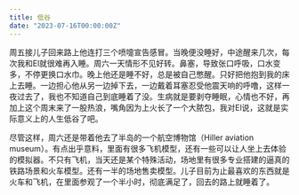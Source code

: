 ```yaml
---
title: 低谷
date: "2023-07-16T00:00:00Z"
---
```


周五接儿子回来路上他连打三个喷嚏宣告感冒。当晚便没睡好，中途醒来几次，每次我和El就很难再入睡。周六一天情形不见好转。鼻塞，导致张口呼吸，口水变多，不停更换口水巾。晚上他还是睡不好，总是被自己憋醒。只好把他抱到我的床上去睡。一边担心他从另一边掉下去，一边戴着耳塞忍受他震天响的呼噜，这样一夜过去了，我也不知道自己到底睡着了没。生病就是要剥夺睡眠，心情也不好，再加上这个周末来了一股热浪，嘴角因为上火长了一个大脓包，我对El说，这就是实际意义上的人生低谷了吧。

尽管这样，周六还是带着他去了半岛的一个航空博物馆（Hiller aviation museum）。有点出乎意料，里面有很多飞机模型，还有一些可以让人坐上去体验的模拟器。不只有飞机，当天还是某个特殊活动，场地里有很多专业搭建的逼真的铁路场景和火车模型。还有一半的场地售卖模型。儿子目前为止最喜欢的东西就是火车和飞机，在里面参观了一个半小时，彻底满足了，回去的路上就睡着了。
